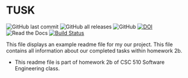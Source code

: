 # TUSK 
![GitHub last commit](https://img.shields.io/github/last-commit/Neelkanth7/TUSK/lmschell?logo=Github&logoColor=%23ff0000)
![GitHub all releases](https://img.shields.io/github/downloads/Neelkanth7/TUSK/total)
![GitHub](https://img.shields.io/github/license/Neelkanth7/TUSK?color=%23ff0067)
[![DOI](https://zenodo.org/badge/401494586.svg)](https://zenodo.org/badge/latestdoi/401494586)
![Read the Docs](https://img.shields.io/readthedocs/code)
[![Build Status](https://app.travis-ci.com/lorenzs2908/hello-github-actions.svg?branch=main)](https://app.travis-ci.com/lorenzs2908/hello-github-actions)

This file displays an example readme file for my our project.
This file contains all information about our completed tasks within homework 2b.

* This readme file is part of homework 2b of CSC 510 Software Engineering class.

